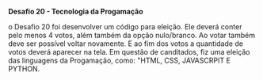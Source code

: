 **Desafio 20 - Tecnologia da Progamação**

o Desafio 20 foi desenvolver um código para eleição. Ele deverá conter pelo menos 4 votos, além também da opção nulo/branco. Ao votar também deve ser possível voltar novamente. E ao fim dos votos a quantidade de votos deverá aparecer na tela. Em questão de canditados, fiz uma eleição das linguagens da Progamação, como: "HTML, CSS, JAVASCRPIT E PYTHON.
